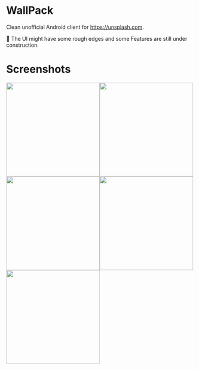 # WallPack


Clean unofficial Android client for https://unsplash.com.


🤔 The UI might have some rough edges and some Features are still under construction.



# Screenshots

<img src="https://github.com/biniamHaddish/WallPack/blob/master/wallPack%20screen%20shots/collection.png" width="250"><img src="https://github.com/biniamHaddish/WallPack/blob/master/wallPack%20screen%20shots/collection_details2.png" width="250">
<img src="https://github.com/biniamHaddish/WallPack/blob/master/wallPack%20screen%20shots/main_activity.png" width="250"><img src="https://github.com/biniamHaddish/WallPack/blob/master/wallPack%20screen%20shots/featured_activity.png" width="250">
<img src="https://github.com/biniamHaddish/WallPack/blob/master/wallPack%20screen%20shots/newPhotoDetails.png" width="250">

